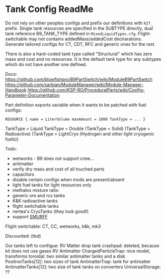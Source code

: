 Tank Config ReadMe
==================

Do not rely on other peoples configs and prefix our definitions with `KIT_`
prefix. Single tank resources are specified in the SUBTYPE directly, dual tank
reference B9_TANK_TYPE defined in `MixedLiquidTypes.cfg`.
Flight-switchable may not contains addedMass/addedCost declrarations.
Generate tailored configs for CT, CDT, RFC and generic ones for the rest.

There is also a hard-coded tank type called "Structural" which has zero mass and cost and no resources. It is the default tank type for any subtypes which do not have another one defined.

Docs:
https://github.com/blowfishpro/B9PartSwitch/wiki/ModuleB9PartSwitch
https://github.com/sarbian/ModuleManager/wiki/Module-Manager-Handbook
https://github.com/KSP-RO/ProceduralParts/wiki/Config-Parameter-Documentation

Part definition exports variable when it wants to be patched with fuel configs:

`RESOURCE {
  name = LiterVolume
  maxAmount = 1000
  TankType = ...
}`

TankType = Liquid
TankType = Double
(TankType = Solid)
(TankType = Radioactive)
(TankType = LightCryo (Hydrogen and other light cryogenic fuels))

Todo:

* wetworks - B9 does not support crew...
* antimatter
* verify dry mass and cost of all touched parts
* capacitors
* disable certain configs when mods are present/absent
* light fuel tanks for light resources only
* methalox mixture ratio
* generic ore and rcs tanks
* K&K radioactive tanks
* flight switchable tanks
* nertea's CryoTanks (they look good!)
* support [SMURFF](https://forum.kerbalspaceprogram.com/index.php?/topic/117992-17-19-smurff-simple-module-adjustments-for-real-ish-fuel-mass-fractions-191-02019-nov-12/)

Flight switchable: CT, CC, wetworks, k&k, mk3

Discounted: (tbd)

Our tanks left to configue:
  RV Matter drop tank
  crashpad: deleted, because kit does not use gases
  RV Antimatter
  ChargedParticleTrap: nice model, transforms
  toroidal: two similar antimatter tanks and a disk
  PositronTanks[12]: two sizes of tank
  AntimatterTrap: tank for antimatter
  AntimatterTanks[12]: two size of tank
  tanks on converters
  UniversalStorage: ??
